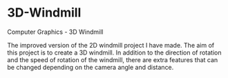 # 3D-Windmill
Computer Graphics - 3D Windmill

The improved version of the 2D windmill project I have made. The aim of this project is to create a 3D windmill. 
In addition to the direction of rotation and the speed of rotation of the windmill, there are extra features that can be changed depending on the camera angle and distance.
